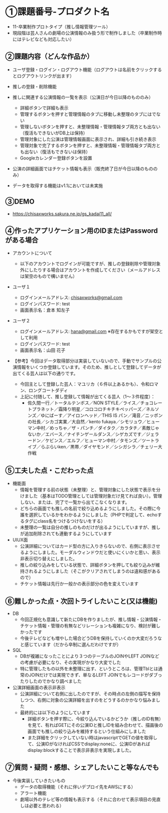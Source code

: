 # ①課題番号-プロダクト名
- 11-卒業制作プロトタイプ（推し情報管理ツール）
- 現段階は芸人さんの劇場の公演情報のみ扱う形で制作しました（卒業制作時にはテレビなども対応したい）

## ②課題内容（どんな作品か）

- ユーザ登録・ログイン・ログアウト機能（ログアウトは名前をクリックするとログアウトリンクが出ます）
- 推しの登録・削除機能
- 推しに関連する公演情報の一覧を表示（公演日が今日以降のもののみ）
    - 詳細ボタンで詳細も表示
    - 管理するボタンを押すと管理情報のタブに移動し未整理のタブにはでない
    - 管理しないボタンを押すと、未整理情報・管理情報タブ両方とも出ない（復活もできないがDB上は保持）
    - 管理対象にした公演は管理情報画面に表示され、詳細も引き続き表示
    - 管理対象で完了するボタンを押すと、未整理情報・管理情報タブ両方とも出ない（復活もできないは保持）
    - Googleカレンダー登録ボタンを設置
- 公演の詳細画面ではチケット情報も表示（販売終了日が今日以降のもののみ）

- データを取得する機能はv1.1においては未実施

## ③DEMO
- https://chisaxworks.sakura.ne.jp/gs_kadai11_all/

## ④作ったアプリケーション用のIDまたはPasswordがある場合
- アカウントについて
    - 以下のアカウントでログインが可能ですが、推しの登録削除や管理対象外にしたりする場合はアカウントを作成してください（メールアドレスは架空のもので構いません）
- ユーザ１
    - ログインメールアドレス: chisaxworks@gmail.com
    - ログインパスワード: test
    - 画面表示名：倉本 知左子
- ユーザ２
    - ログインメールアドレス: hana@gmail.com ※存在するかもですが架空として利用
    - ログインパスワード: test
    - 画面表示名：山田 花子
 
- 【参考】今回はデータ取得部分は実装していないので、手動でサンプルの公演情報をいくつか登録しています。そのため、推しとして登録してデータが出てくる芸人は以下の通りです。
    - 今回主として登録した芸人：マユリカ（６件以上あるかも）、令和ロマン、ロングコートダディ
    - 上記に付随して、推し登録して情報が出てくる芸人（1〜３件程度）：
        - 佐久間一行／トータルテンボス／NON STYLE／ライス／チョコレートプラネット／霜降り明星／コロコロチキチキペッパーズ／ネルソンズ／ゆにばーす／アイロンヘッド／THIS IS パン／滝音／ニッポンの社長／シカゴ実業／大自然／kento fukaya／シモリュウ／ヒューマン中村／めっちゃ／ザ・パンチ／ダイタク／カラタチ／素敵じゃないか／エバース／ナイチンゲールダンス／シゲカズです／ジェラードン／ケビンス／エルフ／ヒューマン中村／タモンズ／ツートライブ／らぶらいken／黒帯／ダイヤモンド／シシガシラ／チェリー大作戦

## ⑤工夫した点・こだわった点
- 機能面
    - 情報を管理する前の状態（未整理）と、管理対象にした状態で表示を分けました（基本はTODO管理としては管理対象だけ見てれば良い）。管理しない、または、完了で一覧から出てこなくなります。
    - どちらの画面でも推しの名前で絞り込めるようにしました。その際に今誰を選択しているかをわかるようにしました（PHPで判定して、echoするタグにclass名をつけるつけないをする）
    - 未整理の一覧は自分の推しのものだけが出るようにしていますが、推しが追加削除されても連動するようにしています
- UIUX面
    - 公演詳細についてはカード型の方に入りきらないので、右側に表示させるようにしました。モーダルウィンドウだと使いにくいかと思い、表示非表示切り替えにしました。
    - 推しの絞り込みをしている状態で、詳細ボタンを押しても絞り込みが維持されるようにしました（そこがクリアされてしまうのは違和感があるので）
    - チケット情報は先行か一般かの表示部分の色を変えています

## ⑥難しかった点・次回トライしたいこと(又は機能)
- DB
    - 今回正規化も意識して新たにDBを作りましたが、推し情報・公演情報・チケット情報・管理の有無などリレーションも複雑になり、検討が難しかったです
    - 今後テレビなども増やした場合どうDBを保持していくのか大変だろうなと感じています（だから卒制に選んだわけですが）
- SQL
    - DBが複雑になったことにより３つのテーブルのJOINやLEFT JOINなどの考慮が必要になり、その実現がかなり大変でした
    - 特に管理したもの以外を未整理に出す、というところは、管理Tblとは通常のJOINだけでは実現できず、単なるLEFT JOINでもレコードがダブったりしたのでかなり調べました
- 公演詳細画面の表示非表示
    - 公演詳細について右側に出したのですが、その時点の左側の描写を保持しつつ、右側に対象の公演詳細を出すのをどうするのかかなり悩みました
    - 最終的には以下のようにしています
        - 詳細ボタンを押す際に、今絞り込んでいるかどうか（推しのID有無）を見て、有ればGETにその公演IDと推しIDを組み合わせて、描画後の画面でも推しの絞り込みを維持するという仕組みにしました 
        - また詳細をクリックしていない時はjavascriptでGETの値を取得して、公演IDがなければCSSでdisplay:noneに、公演IDがあればdisplay:blockすることで表示非表示を実現しました。

## ⑦質問・疑問・感想、シェアしたいこと等なんでも
- 今後実装していきたいもの
    - データの取得機能（それに伴いデプロイ先をAWSにする）
    - アラート機能
    - 劇場以外のテレビ等の情報も表示する（それに合わせて表示項目の見直しは必要と思われる）
